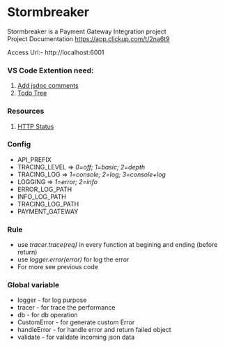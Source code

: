 # Stormbreaker
Stormbreaker is a Payment Gateway Integration project<br/>
Project Documentation https://app.clickup.com/t/2na6t9

Access Url:- http://localhost:6001

### VS Code Extention need: 
1. [Add jsdoc comments](https://marketplace.visualstudio.com/items?itemName=stevencl.addDocComments)
2. [Todo Tree](https://marketplace.visualstudio.com/items?itemName=Gruntfuggly.todo-tree)


### Resources
1. [HTTP Status](https://developer.mozilla.org/en-US/docs/Web/HTTP/Status)


### Config
* API_PREFIX
* TRACING_LEVEL 
    =>  _0=off; 1=basic; 2=depth_
* TRACING_LOG 
    =>  _1=console; 2=log; 3=console+log_
* LOGGING 
    =>  _1=error; 2=info_
* ERROR_LOG_PATH
* INFO_LOG_PATH
* TRACING_LOG_PATH
* PAYMENT_GATEWAY


### Rule
* use _tracer.trace(req)_ in every function at begining and ending (before return)
* use _logger.error(error)_ for log the error
* For more see previous code


### Global variable
* logger - for log purpose 
* tracer - for trace the performance
* db - for db operation
* CustomError - for generate custom Error
* handleError - for handle error and return failed object
* validate - for validate incoming json data 


